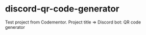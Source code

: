 # discord-qr-code-generator
Test project from Codementor.
Project title => Discord bot: QR code generator
